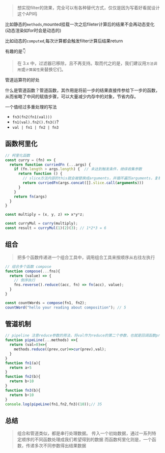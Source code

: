 > 想实现filter的效果，完全可以有各种替代方式，仅仅是因为写着好看就设计这个API吗

比如静态的`methods`,mounted挂载一次之后fileter计算后的结果不会再动态变化(动态渲染如for时会是动态的)

比如动态的`computed`,每次计算都会触发filter计算后结果return

有趣的是👇

> 在 3.x 中，过滤器已移除，且不再支持。取而代之的是，我们建议用`方法调用`或`计算属性`来替换它们。


管道运算符的好处

什么是管道函数？管道函数，其作用是将前一步的结果直接传参给下一步的函数，从而省略了中间的赋值步骤，可以大量减少内存中的对象，节省内存。



一个值经过多重处理的写法
- `fn3(fn2(fn1(val)))`
- `fn1(val).fn2().fn3()`?
- `val | fn1 | fn2 | fn3`

## 函数柯里化
```js
// 柯里化函数
const curry = (fn) => {
  return function curriedFn (...args) {
    if (fn.length > args.length) {  // 未达到触发条件，继续收集参数
      return function () {
        // slice方法内部的this就会被替换成arguments，并循环遍历arguments，复制到新数组返回，这样就得到了一个复制arguments类数组的数组对象。
        return curriedFn(args.concat([].slice.call(arguments)))
      }
    }
    return fn(args)
  }
}

const multiply = (x, y, z) => x*y*z;

const curryMul = curry(multiply);
const result = curryMul(1)(2)(3); // 1*2*3 = 6
```

## 组合
> 把多个函数传递进一个组合工具中，调用组合工具来按顺序从右往左执行

```js
// 组合多个函数 compose
function compose(...fns){
  return (value) => {
    // 倒序执行
    fns.reverse().reduce((acc, fn) => fn(acc), value);
  }
}

const countWords = compose(fn1, fn2);
countWord("hello your reading about composition"); // 5
```

## 管道机制
```js
// pipeline 注意reduce参数的用法，将val作为reduce的第二个参数，也就是回调函数prev的默认值
function pipeLine(...methods) =>{
  return (val=0)=>{
    methods.reduce((prev,cur)=>cur(prev),val);
  }
}
function fn1(a){
  return a+5
}
function fn2(b){
  return b+10
}
function fn3(b){
  return b+10
}
console.log(pipeLine(fn1,fn2,fn3)(10));// 35
```

## 总结
> 组合和管道类似，都是串行处理数据。
> 传入一个初始数据，通过一系列特定顺序的不同函数处理成我们希望得到的数据
> 而函数柯里化则是，一个函数，传递多次不同参数得出结果数据